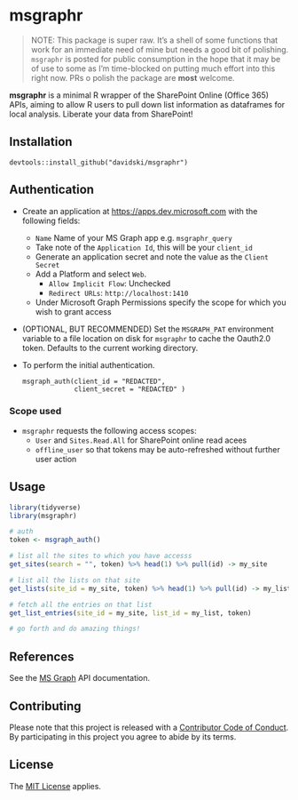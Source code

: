 <!-- README.md is generated from README.Rmd. Please edit that file -->

msgraphr
========

> NOTE: This package is super raw. It’s a shell of some functions that
> work for an immediate need of mine but needs a good bit of polishing.
> `msgraphr` is posted for public consumption in the hope that it may be
> of use to some as I’m time-blocked on putting much effort into this
> right now. PRs o polish the package are **most** welcome.

**msgraphr** is a minimal R wrapper of the SharePoint Online (Office
365) APIs, aiming to allow R users to pull down list information as
dataframes for local analysis. Liberate your data from SharePoint!

Installation
------------

`devtools::install_github("davidski/msgraphr")`

Authentication
--------------

-   Create an application at
    <a href="https://apps.dev.microsoft.com" class="uri">https://apps.dev.microsoft.com</a>
    with the following fields:

    -   `Name` Name of your MS Graph app e.g. `msgraphr_query`
    -   Take note of the `Application Id`, this will be your `client_id`
    -   Generate an application secret and note the value as the
        `Client Secret`
    -   Add a Platform and select `Web`.
        -   `Allow Implicit Flow`: Unchecked
        -   `Redirect URLs`: `http://localhost:1410`
    -   Under Microsoft Graph Permissions specify the scope for which
        you wish to grant access

-   (OPTIONAL, BUT RECOMMENDED) Set the `MSGRAPH_PAT` environment
    variable to a file location on disk for `msgraphr` to cache the
    Oauth2.0 token. Defaults to the current working directory.

-   To perform the initial authentication.

        msgraph_auth(client_id = "REDACTED", 
                     client_secret = "REDACTED" )

### Scope used

-   `msgraphr` requests the following access scopes:
    -   `User` and `Sites.Read.All` for SharePoint online read acees
    -   `offline_user` so that tokens may be auto-refreshed without
        further user action

Usage
-----

``` r
library(tidyverse)
library(msgraphr)

# auth
token <- msgraph_auth()

# list all the sites to which you have accesss
get_sites(search = "", token) %>% head(1) %>% pull(id) -> my_site

# list all the lists on that site
get_lists(site_id = my_site, token) %>% head(1) %>% pull(id) -> my_list

# fetch all the entries on that list
get_list_entries(site_id = my_site, list_id = my_list, token)

# go forth and do amazing things!
```

References
----------

See the [MS
Graph](https://developer.microsoft.com/en-us/graph/docs/concepts/overview)
API documentation.

Contributing
------------

Please note that this project is released with a [Contributor Code of
Conduct](CONDUCT.md). By participating in this project you agree to
abide by its terms.

License
-------

The [MIT License](LICENSE) applies.
